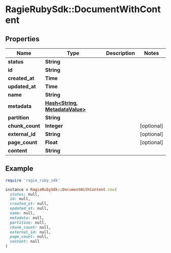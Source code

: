 # RagieRubySdk::DocumentWithContent

## Properties

| Name | Type | Description | Notes |
| ---- | ---- | ----------- | ----- |
| **status** | **String** |  |  |
| **id** | **String** |  |  |
| **created_at** | **Time** |  |  |
| **updated_at** | **Time** |  |  |
| **name** | **String** |  |  |
| **metadata** | [**Hash&lt;String, MetadataValue&gt;**](MetadataValue.md) |  |  |
| **partition** | **String** |  |  |
| **chunk_count** | **Integer** |  | [optional] |
| **external_id** | **String** |  | [optional] |
| **page_count** | **Float** |  | [optional] |
| **content** | **String** |  |  |

## Example

```ruby
require 'ragie_ruby_sdk'

instance = RagieRubySdk::DocumentWithContent.new(
  status: null,
  id: null,
  created_at: null,
  updated_at: null,
  name: null,
  metadata: null,
  partition: null,
  chunk_count: null,
  external_id: null,
  page_count: null,
  content: null
)
```


